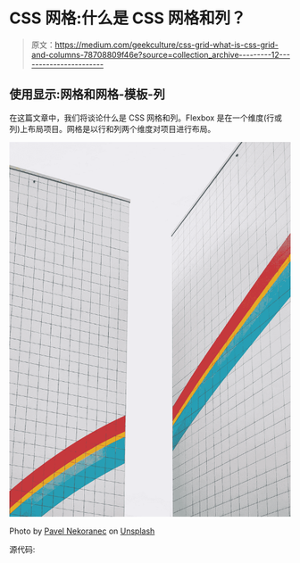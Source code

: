 # CSS 网格:什么是 CSS 网格和列？

> 原文：<https://medium.com/geekculture/css-grid-what-is-css-grid-and-columns-78708809f46e?source=collection_archive---------12----------------------->

## 使用显示:网格和网格-模板-列

在这篇文章中，我们将谈论什么是 CSS 网格和列。Flexbox 是在一个维度(行或列)上布局项目。网格是以行和列两个维度对项目进行布局。

![](img/e9736ca483aedc48476c65b7ea8c35de.png)

Photo by [Pavel Nekoranec](https://unsplash.com/@sur_le_misanthrope?utm_source=medium&utm_medium=referral) on [Unsplash](https://unsplash.com?utm_source=medium&utm_medium=referral)

源代码: